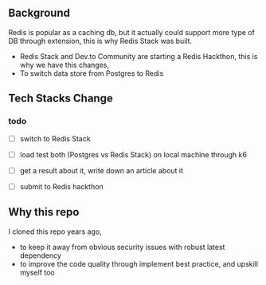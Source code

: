 
## Background

Redis is popular as a caching db, but it actually could support more type of DB through extension, this is why Redis Stack 
was built.

- Redis Stack and Dev.to Community are starting a Redis Hackthon, this is why we have this changes,
- To switch data store from Postgres to Redis

## Tech Stacks Change


### todo
- [ ] switch to Redis Stack
- [ ] load test both (Postgres vs Redis Stack) on local machine through k6
- [ ] get a result about it, write down an article about it
- [ ] submit to Redis hackthon 



## Why this repo

I cloned this repo years ago, 
- to keep it away from obvious security issues with robust latest dependency
- to improve the code quality through implement best practice, and upskill myself too


